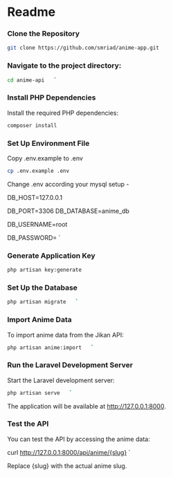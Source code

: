 
# Readme 
 
### Clone the Repository  

```bash
git clone https://github.com/smriad/anime-app.git 
```
### Navigate to the project directory:

```bash
cd anime-api   `
```
### Install PHP Dependencies

Install the required PHP dependencies:

```bash
composer install   
```

### Set Up Environment File

Copy .env.example to .env

```bash
cp .env.example .env
```

Change .env according your mysql setup - 

DB_HOST=127.0.0.1

DB_PORT=3306
DB_DATABASE=anime_db

DB_USERNAME=root

DB_PASSWORD=  `

### Generate Application Key
```bash
php artisan key:generate  
```

### Set Up the Database
```bash
php artisan migrate   `
```
### Import Anime Data

To import anime data from the Jikan API:
```bash
php artisan anime:import   `
```
### Run the Laravel Development Server

Start the Laravel development server:
```bash
php artisan serve   `
```
The application will be available at http://127.0.0.1:8000.

### Test the API

You can test the API by accessing the anime data:

curl http://127.0.0.1:8000/api/anime/{slug}   `

Replace {slug} with the actual anime slug.
